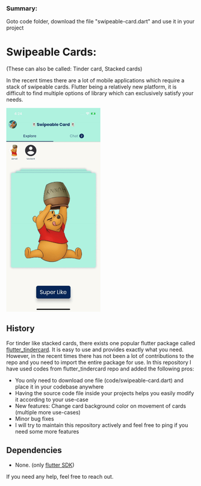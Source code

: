 ### Summary:
Goto code folder, download the file "swipeable-card.dart" and use it in your project

# Swipeable Cards:
(These can also be called: Tinder card, Stacked cards)

In the recent times there are a lot of mobile applications which require a stack of swipeable cards. Flutter being a relatively new platform, it is difficult to find multiple options of library which can exclusively satisfy your needs.

<img width="250" alt="screen-recording" src="https://github.com/adumrewal/swipeable-card/raw/master/assets/swipeable-card-recording.gif">

## History
For tinder like stacked cards, there exists one popular flutter package called [flutter_tindercard](https://github.com/ShaunRain/flutter_tindercard). It is easy to use and provides exactly what you need. However, in the recent times there has not been a lot of contributions to the repo and you need to import the entire package for use. In this repository I have used codes from flutter_tindercard repo and added the following pros:
- You only need to download one file (code/swipeable-card.dart) and place it in your codebase anywhere
- Having the source code file inside your projects helps you easily modify it according to your use-case
- New features: Change card background color on movement of cards (multiple more use-cases)
- Minor bug fixes
- I will try to maintain this repository actively and feel free to ping if you need some more features

## Dependencies
- None. (only [flutter SDK](https://flutter.dev/docs/development/tools/sdk/releases))

If you need any help, feel free to reach out.
